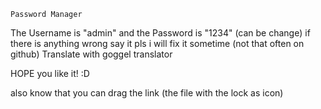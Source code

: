 
    Password Manager

The Username is "admin" and the Password is "1234" (can be change)
if there is anything wrong say it pls i will fix it sometime (not that often on github)
Translate with goggel translator

HOPE you like it! :D

also know that you can drag the link (the file with the lock as icon)

